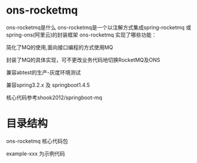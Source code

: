 # ons-rocketmq


ons-rocketmq是什么
ons-rocketmq是一个以注解方式集成spring-rocketmq 或 spring-ons(阿里云)的封装框架
ons-rocketmq 实现了哪些功能：

简化了MQ的使用,面向接口编程的方式使用MQ

封装了MQ的具体实现，可不更改业务代码地切换RocketMQ及ONS

兼容abtest的生产-灰度环境测试

兼容spring3.2.x 及 springboot1.4.5

核心代码参考shook2012/springboot-mq
# 目录结构
ons-rocketmq  核心代码包

example-xxx   为示例代码